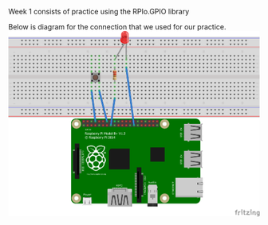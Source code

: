 Week 1 consists of practice using the RPIo.GPIO library

Below is diagram for the connection that we used for our practice.
![Alt Text](https://github.com/samuels96/1st-semester-project/blob/master/week1/switch.png?raw=true)
